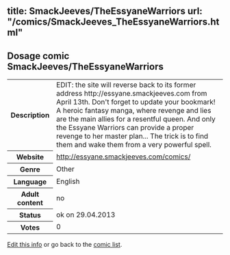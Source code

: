 title: SmackJeeves/TheEssyaneWarriors
url: "/comics/SmackJeeves_TheEssyaneWarriors.html"
---
Dosage comic SmackJeeves/TheEssyaneWarriors
-----------------------------------------

<p id="msg"></p>
<script type="text/javascript">
if (window.location.search === '?edit_info_mail=sent_ok') {
  var elem = document.getElementById("msg");
  elem.innerHTML = 'Edited information sucessfully sent for review, which is usually done daily. Thanks!';
  elem.className = 'ok';
}
</script>
<table class="comicinfo">
<tr>
<th>Description</th><td>EDIT: the site will reverse back to its former address http://essyane.smackjeeves.com from April 13th. Don't forget to update your bookmark! A heroic fantasy manga, where revenge and lies are the main allies for a resentful queen. And only the Essyane Warriors can provide a proper revenge to her master plan... The trick is to find them and wake them from a very powerful spell.</td>
</tr>
<tr>
<th>Website</th><td><a href="http://essyane.smackjeeves.com/comics/">http://essyane.smackjeeves.com/comics/</a></td>
</tr>
<tr>
<th>Genre</th><td>Other</td>
</tr>
<tr>
<th>Language</th><td>English</td>
</tr>
<tr>
<th>Adult content</th><td>no</td>
</tr>
<tr>
<th>Status</th><td>ok on 29.04.2013</td>
</tr>
<tr>
<th>Votes</th><td>0</td>
</tr>
</table>

[Edit this info](SmackJeeves_TheEssyaneWarriors_edit.html) or go back to the [comic list](../comic-index.html).
